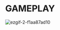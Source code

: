 # GAMEPLAY
![ezgif-2-f1aa87ad10](https://github.com/muhammeteminsen/Mystic-Dungeon/assets/116170392/84fe9957-f19b-4e59-95df-30be6e2dd008)



